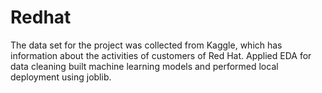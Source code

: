 # Redhat
The data set for the project was collected from Kaggle, which has information about the activities of customers of Red Hat. Applied EDA for data cleaning built machine learning models and performed local deployment using joblib.
